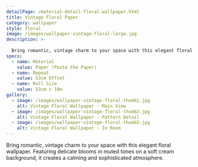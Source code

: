 ```yaml
---
detailPage: /material-detail-floral-wallpaper.html
title: Vintage Floral Paper
category: wallpaper
style: floral
image: /images/wallpaper-vintage-floral-large.jpg
description: >-
  
  Bring romantic, vintage charm to your space with this elegant floral wallpaper. Featuring delicate blooms in muted tones on a soft cream background, it creates a calming and sophisticated atmosphere.
specs:
  - name: Material
    value: Paper (Paste the Paper)
  - name: Repeat
    value: 53cm Offset
  - name: Roll Size
    value: 53cm x 10m
gallery:
  - image: /images/wallpaper-vintage-floral-thumb1.jpg
    alt: Vintage Floral Wallpaper - Main View
  - image: /images/wallpaper-vintage-floral-thumb2.jpg
    alt: Vintage Floral Wallpaper - Pattern Detail
  - image: /images/wallpaper-vintage-floral-thumb3.jpg
    alt: Vintage Floral Wallpaper - In Room
---
```


Bring romantic, vintage charm to your space with this elegant floral wallpaper. Featuring delicate blooms in muted tones on a soft cream background, it creates a calming and sophisticated atmosphere.
